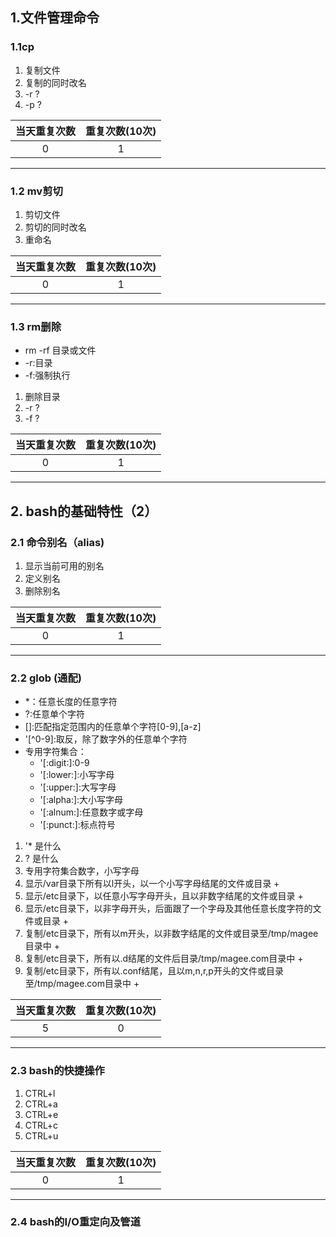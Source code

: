 
## 1.文件管理命令
### 1.1cp

 
 1. 复制文件
 2. 复制的同时改名
 3. -r ?
 4. -p ?
 
 | 当天重复次数 |重复次数(10次)|
| :------:|:------:|
| 0|1 |


---
### 1.2 mv剪切

1. 剪切文件
2. 剪切的同时改名
3. 重命名


 | 当天重复次数 |重复次数(10次)|
| :------:|:------:|
| 0 |1 |
----


### 1.3 rm删除
+ rm -rf 目录或文件
+ -r:目录
+ -f:强制执行

1. 删除目录
2. -r ?
3. -f ?




 | 当天重复次数 |重复次数(10次)|
| :------:|:------:|
| 0 |1 |
----

## 2. bash的基础特性（2）
### 2.1 命令别名（alias)

1. 显示当前可用的别名
2. 定义别名
3. 删除别名

 | 当天重复次数 |重复次数(10次)|
| :------:|:------:|
| 0 |1|
----
### 2.2 glob (通配)
+  *：任意长度的任意字符
+  ?:任意单个字符
+  []:匹配指定范围内的任意单个字符[0-9],[a-z]
+  '[^0-9]:取反，除了数字外的任意单个字符
+  专用字符集合：
    + '[:digit:]:0-9
    + '[:lower:]:小写字母
    + '[:upper:]:大写字母
    + '[:alpha:]:大小写字母
    + '[:alnum:]:任意数字或字母
    + '[:punct:]:标点符号
    
 1.  '* 是什么
 2.  ? 是什么
 3.  专用字符集合数字，小写字母 
 4. 显示/var目录下所有以l开头，以一个小写字母结尾的文件或目录
    + 
 5. 显示/etc目录下，以任意小写字母开头，且以非数字结尾的文件或目录
    + 
 6. 显示/etc目录下，以非字母开头，后面跟了一个字母及其他任意长度字符的文件或目录
    + 
 7. 复制/etc目录下，所有以m开头，以非数字结尾的文件或目录至/tmp/magee目录中
    + 
 8. 复制/etc目录下，所有以.d结尾的文件后目录/tmp/magee.com目录中
    + 
 9. 复制/etc目录下，所有以.conf结尾，且以m,n,r,p开头的文件或目录至/tmp/magee.com目录中
    + 
 
 
 | 当天重复次数 |重复次数(10次)|
| :------:|:------:|
| 5 |0 | 

----

 
### 2.3 bash的快捷操作


1. CTRL+l
2. CTRL+a
3. CTRL+e
4. CTRL+c
5. CTRL+u

 | 当天重复次数 |重复次数(10次)|
| :------:|:------:|
| 0 |1 |


---
### 2.4 bash的I/O重定向及管道




 

